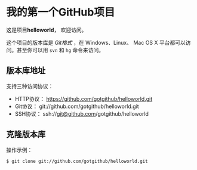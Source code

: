 # 我的第一个GitHub项目 #

这是项目**helloworld**，
欢迎访问。

这个项目的版本库是 *Git格式* ，在 Windows、Linux、
Mac OS X 平台都可以访问。甚至你可以用 `svn` 和 `hg`
命令来访问。

## 版本库地址 ##

支持三种访问协议： 

* HTTP协议： https://github.com/gotgithub/helloworld.git
* Git协议： git://github.com/gotgithub/helloworld.git
* SSH协议： ssh://git@github.com/gotgithub/helloworld

## 克隆版本库 ##

操作示例：

    $ git clone git://github.com/gotgithub/helloworld.git
